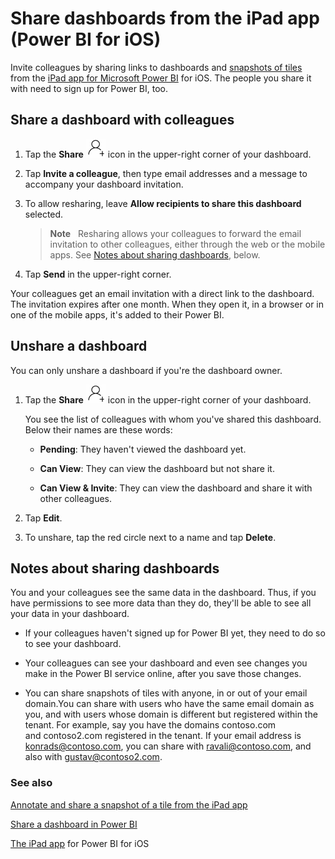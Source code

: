 <properties 
   pageTitle="Share dashboards from the iPad app"
   description="Share dashboards from the iPad app (Power BI for iOS)"
   services="powerbi" 
   documentationCenter="" 
   authors="maggiesMSFT" 
   manager="mblythe" 
   editor=""
   tags=""/>
 
<tags
   ms.service="powerbi"
   ms.devlang="NA"
   ms.topic="article"
   ms.tgt_pltfrm="NA"
   ms.workload="powerbi"
   ms.date="03/07/2016"
   ms.author="maggies"/>

# Share dashboards from the iPad app (Power BI for iOS)

Invite colleagues by sharing links to dashboards and [snapshots of tiles](powerbi-mobile-annotate-and-share-a-snapshot-from-the-ipad-app.md) from the [iPad app for Microsoft Power BI](http://go.microsoft.com/fwlink/?LinkId=522062) for iOS. The people you share it with need to sign up for Power BI, too.

## Share a dashboard with colleagues

1.  Tap the **Share** ![](media/powerbi-mobile-share-dashboards-from-the-ipad-app/pbi_ipad_shareiconblk.png) icon in the upper-right corner of your dashboard.

2.  Tap **Invite a colleague**, then type email addresses and a message to accompany your dashboard invitation.

3.  To allow resharing, leave **Allow recipients to share this dashboard** selected.

    >**Note**   Resharing allows your colleagues to forward the email invitation to other colleagues, either through the web or the mobile apps. See [Notes about sharing dashboards](powerbi-mobile-share-dashboards-from-the-ipad-app.md#notes-about-sharing-dashboards), below.

4.  Tap **Send** in the upper-right corner.

Your colleagues get an email invitation with a direct link to the dashboard. The invitation expires after one month. When they open it, in a browser or in one of the mobile apps, it's added to their Power BI.

## Unshare a dashboard

You can only unshare a dashboard if you're the dashboard owner.

1.  Tap the **Share** ![](media/powerbi-mobile-share-dashboards-from-the-ipad-app/pbi_ipad_shareiconblk.png) icon in the upper-right corner of your dashboard.

    You see the list of colleagues with whom you've shared this dashboard. Below their names are these words:

    -   **Pending**: They haven't viewed the dashboard yet.

    -   **Can View**: They can view the dashboard but not share it.

    -   **Can View & Invite**: They can view the dashboard and share it with other colleagues.

2.  Tap **Edit**.

3.  To unshare, tap the red circle next to a name and tap **Delete**.

## Notes about sharing dashboards

You and your colleagues see the same data in the dashboard. Thus, if you have permissions to see more data than they do, they'll be able to see all your data in your dashboard.

-   If your colleagues haven't signed up for Power BI yet, they need to do so to see your dashboard.

-   Your colleagues can see your dashboard and even see changes you make in the Power BI service online, after you save those changes.

-   You can share snapshots of tiles with anyone, in or out of your email domain.You can share with users who have the same email domain as you, and with users whose domain is different but registered within the tenant. For example, say you have the domains contoso.com and contoso2.com registered in the tenant. If your email address is konrads@contoso.com, you can share with ravali@contoso.com, and also with gustav@contoso2.com.

### See also

[Annotate and share a snapshot of a tile from the iPad app](powerbi-mobile-annotate-and-share-a-snapshot-from-the-ipad-app.md)

[Share a dashboard in Power BI](powerbi-service-share-unshare-dashboard.md)

[The iPad app](powerbi-mobile-iphone-app-get-started.md) for Power BI for iOS
